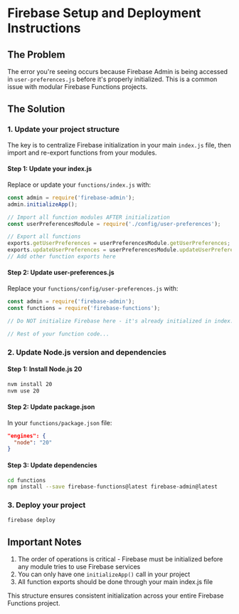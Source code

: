 # Firebase Setup and Deployment Instructions

## The Problem
The error you're seeing occurs because Firebase Admin is being accessed in `user-preferences.js` before it's properly initialized. This is a common issue with modular Firebase Functions projects.

## The Solution

### 1. Update your project structure

The key is to centralize Firebase initialization in your main `index.js` file, then import and re-export functions from your modules.

#### Step 1: Update your index.js
Replace or update your `functions/index.js` with:
```javascript
const admin = require('firebase-admin');
admin.initializeApp();

// Import all function modules AFTER initialization
const userPreferencesModule = require('./config/user-preferences');

// Export all functions
exports.getUserPreferences = userPreferencesModule.getUserPreferences;
exports.updateUserPreferences = userPreferencesModule.updateUserPreferences;
// Add other function exports here
```

#### Step 2: Update user-preferences.js
Replace your `functions/config/user-preferences.js` with:
```javascript
const admin = require('firebase-admin');
const functions = require('firebase-functions');

// Do NOT initialize Firebase here - it's already initialized in index.js

// Rest of your function code...
```

### 2. Update Node.js version and dependencies

#### Step 1: Install Node.js 20
```bash
nvm install 20
nvm use 20
```

#### Step 2: Update package.json
In your `functions/package.json` file:
```json
"engines": {
  "node": "20"
}
```

#### Step 3: Update dependencies
```bash
cd functions
npm install --save firebase-functions@latest firebase-admin@latest
```

### 3. Deploy your project
```bash
firebase deploy
```

## Important Notes
1. The order of operations is critical - Firebase must be initialized before any module tries to use Firebase services
2. You can only have one `initializeApp()` call in your project
3. All function exports should be done through your main index.js file

This structure ensures consistent initialization across your entire Firebase Functions project.
